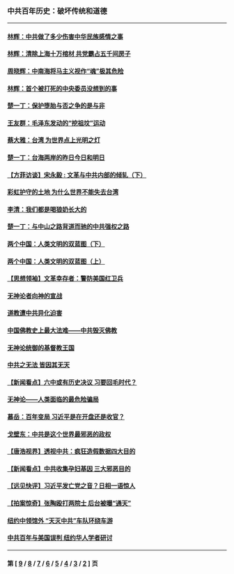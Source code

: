 ### 中共百年历史：破坏传统和道德
---
#### [林辉：中共做了多少伤害中华民族感情之事](../../pages/nf1176114/n14070968.md?09130430) 
#### [林辉：清除上海十万棺材 共党霸占五千间房子](../../pages/nf1176114/n14033735.md?09130430) 
#### [周晓辉：中南海将马主义视作“魂”极其危险](../../pages/nf1176114/n14026892.md?09130430) 
#### [林辉：首个被打死的中央委员没想到的事](../../pages/nf1176114/n13987400.md?09130430) 
#### [楚一丁：保护堕胎与否之争的是与非](../../pages/nf1176114/n13815642.md?09130430) 
#### [王友群：毛泽东发动的“挖祖坟”运动](../../pages/nf1176114/n13723639.md?09130430) 
#### [蔡大雅：台湾 为世界点上光明之灯](../../pages/nf1176114/n13531530.md?09130430) 
#### [楚一丁：台海两岸的昨日今日和明日](../../pages/nf1176114/n13531468.md?09130430) 
#### [【方菲访谈】宋永毅 : 文革与中共内部的倾轧（下）](../../pages/nf1176114/n13486836.md?09130430) 
#### [彩虹护守的土地 为什么世界不能失去台湾](../../pages/nf1176114/n13476849.md?09130430) 
#### [李清：我们都是喝狼奶长大的](../../pages/nf1176114/n13471478.md?09130430) 
#### [楚一丁：与中山之路背道而驰的中共强权之路](../../pages/nf1176114/n13437270.md?09130430) 
#### [两个中国：人类文明的双蓝图（下）](../../pages/nf1176114/n13423132.md?09130430) 
#### [两个中国：人类文明的双蓝图（上）](../../pages/nf1176114/n13422687.md?09130430) 
#### [【思想领袖】文革幸存者：警防美国红卫兵](../../pages/nf1176114/n13339289.md?09130430) 
#### [无神论者向神的宣战](../../pages/nf1176114/n13281535.md?09130430) 
#### [道教遭中共异化迫害](../../pages/nf1176114/n13281463.md?09130430) 
#### [中国佛教史上最大法难——中共毁灭佛教](../../pages/nf1176114/n13281397.md?09130430) 
#### [无神论统御的基督教王国](../../pages/nf1176114/n13281280.md?09130430) 
#### [中共之无法 皆因其无天](../../pages/nf1176114/n13281088.md?09130430) 
#### [【新闻看点】六中或有历史决议 习要回毛时代？](../../pages/nf1176114/n13222895.md?09130430) 
#### [无神论——人类面临的最危险骗局](../../pages/nf1176114/n13196137.md?09130430) 
#### [慕岳：百年变局 习近平是在开盘还是收官？](../../pages/nf1176114/n13206516.md?09130430) 
#### [戈壁东：中共是这个世界最邪恶的政权](../../pages/nf1176114/n13085641.md?09130430) 
#### [【唐浩视界】透视中共：疯狂造假数据四大目的](../../pages/nf1176114/n13080590.md?09130430) 
#### [【新闻看点】中共收集孕妇基因 三大邪恶目的](../../pages/nf1176114/n13077182.md?09130430) 
#### [【远见快评】习近平发亡党之音？日相一语惊人](../../pages/nf1176114/n13074809.md?09130430) 
#### [【拍案惊奇】张陶殴打两院士 后台被曝“通天”](../../pages/nf1176114/n13070496.md?09130430) 
#### [纽约中领馆外 “天灭中共”车队环绕车游](../../pages/nf1176114/n13070693.md?09130430) 
#### [中共百年与美国误判 纽约华人学者研讨](../../pages/nf1176114/n13067969.md?09130430) 

---
#### 第 [ [9](./9.md?09130430) / [8](./8.md?09130430) / [7](./7.md?09130430) / [6](./6.md?09130430) / [5](./5.md?09130430) / [4](./4.md?09130430) / [3](./3.md?09130430) / [2](./2.md?09130430) ] 页
